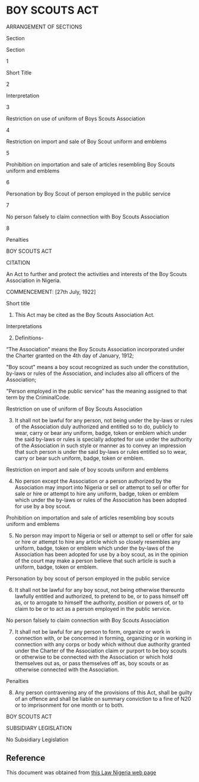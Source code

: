 # BOY SCOUTS ACT

ARRANGEMENT OF SECTIONS

Section

Section

1

Short Title

2

Interpretation

3

Restriction on use of uniform of Boys Scouts Association

4

Restriction on import and sale of Boy Scout uniform and emblems

5

Prohibition on importation and sale of articles resembling Boy Scouts uniform and emblems

6

Personation by Boy Scout of person employed in the public service

7

No person falsely to claim connection with Boy Scouts Association

8

Penalties

BOY SCOUTS ACT

CITATION

An Act to further and protect the activities and interests of the Boy Scouts Association in Nigeria.

COMMENCEMENT: [27th July, 1922]

Short title

1. This Act may be cited as the Boy Scouts Association Act.

Interpretations

2. Definitions-

“The Association” means the Boy Scouts Association incorporated under the Charter granted on the 4th day of January, 1912;

"Boy scout" means a boy scout recognized as such under the constitution, by-laws or rules of the Association, and includes also all officers of the Association;

"Person employed in the public service" has the meaning assigned to that term by the CriminalCode.

Restriction on use of uniform of Boy Scouts Association

3. It shall not be lawful for any person, not being under the by-laws or rules of the Association duly authorized and entitled so to do, publicly to wear, carry or bear any uniform, badge, token or emblem which under the said by-laws or rules is specially adopted for use under the authority of the Association in such style or manner as to convey an impression that such person is under the said by-laws or rules entitled so to wear, carry or bear such uniform, badge, token or emblem.

Restriction on import and sale of boy scouts uniform and emblems

4. No person except the Association or a person authorized by the Association may import into Nigeria or sell or attempt to sell or offer for sale or hire or attempt to hire any uniform, badge, token or emblem which under the by-laws or rules of the Association has been adopted for use by a boy scout.

Prohibition on importation and sale of articles resembling boy scouts uniform and emblems

5. No person may import to Nigeria or sell or attempt to sell or offer for sale or hire or attempt to hire any article which so closely resembles any uniform, badge, token or emblem which under the by-laws of the Association has been adopted for use by a boy scout, as in the opinion of the court may make a person believe that such article is such a uniform, badge, token or emblem.

Personation by boy scout of person employed in the public service

6. It shall not be lawful for any boy scout, not being otherwise thereunto lawfully entitled and authorized, to pretend to be, or to pass himself off as, or to arrogate to himself the authority, position or powers of, or to claim to be or to act as a person employed in the public service.

No person falsely to claim connection with Boy Scouts Association

7. It shall not be lawful for any person to form, organize or work in connection with, or be concerned in forming, organizing or in working in connection with any corps or body which without due authority granted under the Charter of the Association claim or purport to be boy scouts or otherwise to be connected with the Association or which hold themselves out as, or pass themselves off as, boy scouts or as otherwise connected with the Association.

Penalties

8. Any person contravening any of the provisions of this Act, shall be guilty of an offence and shall be liable on summary conviction to a fine of N20 or to imprisonment for one month or to both.

BOY SCOUTS ACT

SUBSIDIARY LEGISLATION

No Subsidiary Legislation

## Reference

This document was obtained from [this Law Nigeria web page](http://www.lawnigeria.com/LFN/B/Boy-Scouts-Act.php)
